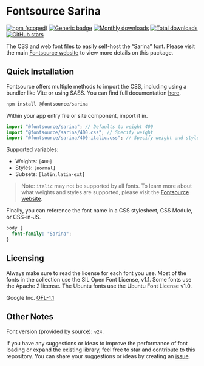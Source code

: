 # Fontsource Sarina

[![npm (scoped)](https://img.shields.io/npm/v/@fontsource/sarina?color=brightgreen)](https://www.npmjs.com/package/@fontsource/sarina) [![Generic badge](https://img.shields.io/badge/fontsource-passing-brightgreen)](https://github.com/fontsource/fontsource) [![Monthly downloads](https://badgen.net/npm/dm/@fontsource/sarina)](https://github.com/fontsource/fontsource) [![Total downloads](https://badgen.net/npm/dt/@fontsource/sarina)](https://github.com/fontsource/fontsource) [![GitHub stars](https://img.shields.io/github/stars/fontsource/fontsource.svg?style=social&label=Star)](https://github.com/fontsource/fontsource/stargazers)

The CSS and web font files to easily self-host the “Sarina” font. Please visit the main [Fontsource website](https://fontsource.org/fonts/sarina) to view more details on this package.

## Quick Installation

Fontsource offers multiple methods to import the CSS, including using a bundler like Vite or using SASS. You can find full documentation [here](https://fontsource.org/docs/getting-started/introduction).

```javascript
npm install @fontsource/sarina
```

Within your app entry file or site component, import it in.

```javascript
import "@fontsource/sarina"; // Defaults to weight 400
import "@fontsource/sarina/400.css"; // Specify weight
import "@fontsource/sarina/400-italic.css"; // Specify weight and style
```

Supported variables:
- Weights: `[400]`
- Styles: `[normal]`
- Subsets: `[latin,latin-ext]`

> Note: `italic` may not be supported by all fonts. To learn more about what weights and styles are supported, please visit the [Fontsource website](https://fontsource.org/fonts/sarina).

Finally, you can reference the font name in a CSS stylesheet, CSS Module, or CSS-in-JS.

```css
body {
  font-family: "Sarina";
}
```

## Licensing
Always make sure to read the license for each font you use. Most of the fonts in the collection use the SIL Open Font License, v1.1. Some fonts use the Apache 2 license. The Ubuntu fonts use the Ubuntu Font License v1.0.

Google Inc.
[OFL-1.1](http://scripts.sil.org/OFL)

## Other Notes
Font version (provided by source): `v24`.

If you have any suggestions or ideas to improve the performance of font loading or expand the existing library, feel free to star and contribute to this repository. You can share your suggestions or ideas by creating an [issue](https://github.com/fontsource/fontsource/issues).